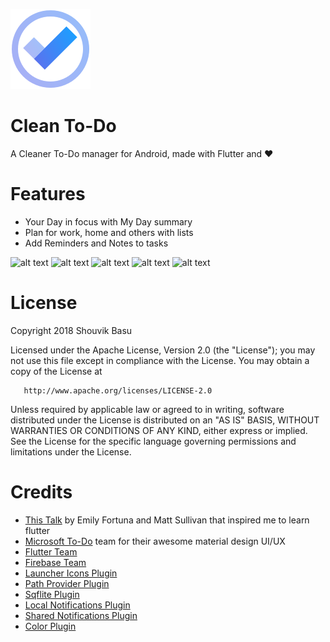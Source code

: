 


![alt text](https://github.com/babanomania/CleanToDO/raw/master/images/logo.png?raw=true "Clean To-Do")
# Clean To-Do

A Cleaner To-Do manager for Android, made with Flutter and ❤️

# Features

* Your Day in focus with My Day summary
* Plan for work, home and others with lists 
* Add Reminders and Notes to tasks

![alt text](https://github.com/babanomania/CleanToDO/tree/master/images/graphics/mockup_myday.png?raw=true "My Day")
![alt text](https://github.com/babanomania/CleanToDO/tree/master/images/graphics/mockup_listview.png?raw=true "List view")
![alt text](https://github.com/babanomania/CleanToDO/tree/master/images/graphics/mockup_lists.png?raw=true "Lists")
![alt text](https://github.com/babanomania/CleanToDO/tree/master/images/graphics/mockup_quickadd.png?raw=true "Quick Add")
![alt text](https://github.com/babanomania/CleanToDO/tree/master/images/graphics/mockup_colors.png?raw=true "Colors")

# License

Copyright 2018 Shouvik Basu

   Licensed under the Apache License, Version 2.0 (the "License");
   you may not use this file except in compliance with the License.
   You may obtain a copy of the License at

       http://www.apache.org/licenses/LICENSE-2.0

   Unless required by applicable law or agreed to in writing, software
   distributed under the License is distributed on an "AS IS" BASIS,
   WITHOUT WARRANTIES OR CONDITIONS OF ANY KIND, either express or implied.
   See the License for the specific language governing permissions and
limitations under the License.

# Credits

* [This Talk](https://www.youtube.com/watch?v=iflV0D0d1zQ) by Emily Fortuna and Matt Sullivan that inspired me to learn flutter
* [Microsoft To-Do](https://todo.microsoft.com/en-us) team for their awesome material design UI/UX
* [Flutter Team](https://github.com/flutter/)
* [Firebase Team](https://firebase.google.com/docs/auth/)
* [Launcher Icons Plugin](https://github.com/franzsilva/flutter_launcher_icons)
* [Path Provider Plugin](https://github.com/flutter/plugins/tree/master/packages/path_provider)
* [Sqflite Plugin](https://github.com/tekartik/sqflite)
* [Local Notifications Plugin](https://github.com/MaikuB/flutter_local_notifications)
* [Shared Notifications Plugin](https://github.com/flutter/plugins/tree/master/packages/shared_preferences)
* [Color Plugin](http://github.com/MichaelFenwick/Color)


